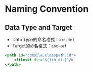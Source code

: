 # Naming Convention

## Data Type and Target

- Data Type的命名格式：`abc.def`
- Target的命名格式：`abc-def`

```xml
<path id="compile.classpath.id">
    <fileset dir="${lib.dir}"/>
</path>
```
